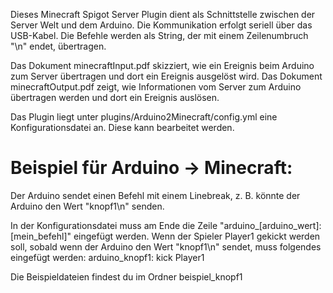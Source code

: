 Dieses Minecraft Spigot Server Plugin dient als Schnittstelle zwischen der Server Welt und dem Arduino.
Die Kommunikation erfolgt seriell über das USB-Kabel. Die Befehle werden als String, der mit einem Zeilenumbruch "\n" endet, übertragen.

Das Dokument minecraftInput.pdf skizziert, wie ein Ereignis beim Arduino zum Server übertragen und dort ein Ereignis ausgelöst wird.
Das Dokument minecraftOutput.pdf zeigt, wie Informationen vom Server zum Arduino übertragen werden und dort ein Ereignis auslösen.

Das Plugin liegt unter plugins/Arduino2Minecraft/config.yml eine Konfigurationsdatei an. Diese kann bearbeitet werden.

# Beispiel für Arduino -> Minecraft:

Der Arduino sendet einen Befehl mit einem Linebreak, z. B. könnte der Arduino den Wert "knopf1\n" senden.

In der Konfigurationsdatei muss am Ende die Zeile "arduino_[arduino_wert]: [mein_befehl]" eingefügt werden.
Wenn der Spieler Player1 gekickt werden soll, sobald wenn der Arduino den Wert "knopf1\n" sendet, muss folgendes eingefügt werden:
arduino_knopf1: kick Player1

Die Beispieldateien findest du im Ordner beispiel_knopf1
